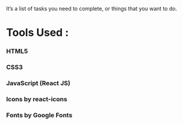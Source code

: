 It’s a list of tasks you need to complete, or things that you want to do. 


# Tools Used :
### HTML5
### CSS3
### JavaScript (React JS)
### Icons by react-icons
### Fonts by Google Fonts

